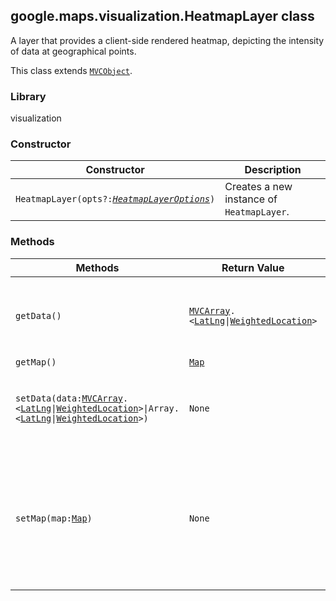 <h2 id="HeatmapLayer">
google.maps.visualization.HeatmapLayer
class
</h2><p>A layer that provides a client-side rendered heatmap, depicting the intensity of data at geographical points.</p><p>This class extends
<code><a href="#MVCObject">MVCObject</a></code>.
</p><h3>Library</h3><p>visualization</p><h3>Constructor</h3><table summary="class HeatmapLayer - Constructor" width="100%">
<thead>
<tr><th>Constructor</th>
<th>Description</th>
</tr></thead>
<tbody>
<tr>
<td><code>HeatmapLayer(opts?:<a href="#HeatmapLayerOptions"><em>HeatmapLayerOptions</em></a>)</code></td>
<td>Creates a new instance of <code>HeatmapLayer</code>.</td>
</tr>
</tbody>
</table><h3>Methods</h3><table summary="class HeatmapLayer - Methods" width="100%">
<thead>
<tr><th>Methods</th>
<th>Return Value</th>
<th>Description</th>
</tr></thead>
<tbody>
<tr>
<td><code>getData()</code></td>
<td><code><a href="#MVCArray">MVCArray</a>.&lt;<a href="#LatLng">LatLng</a>|<a href="#WeightedLocation">WeightedLocation</a>&gt;</code></td>
<td>Returns the data points currently displayed by this heatmap.</td>
</tr>
<tr>
<td><code>getMap()</code></td>
<td><code><a href="#Map">Map</a></code></td>
<td></td>
</tr>
<tr>
<td><code>setData(data:<a href="#MVCArray">MVCArray</a>.&lt;<a href="#LatLng">LatLng</a>|<a href="#WeightedLocation">WeightedLocation</a>&gt;|Array.&lt;<a href="#LatLng">LatLng</a>|<a href="#WeightedLocation">WeightedLocation</a>&gt;)</code></td>
<td><code>None</code></td>
<td>Sets the data points to be displayed by this heatmap.</td>
</tr>
<tr>
<td><code>setMap(map:<a href="#Map">Map</a>)</code></td>
<td><code>None</code></td>
<td>Renders the heatmap on the specified map. If map is set to null, the heatmap will be removed.</td>
</tr>
</tbody>
</table>
